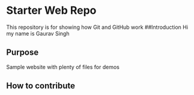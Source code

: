 # Starter Web Repo

This repository is for showing how Git and GitHub work
##Introduction
Hi my name is Gaurav Singh
## Purpose

Sample website with plenty of files for demos

## How to contribute